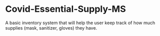 # Covid-Essential-Supply-MS
A basic inventory system that will help the user keep track of how much supplies (mask, sanitizer, gloves) they have.
